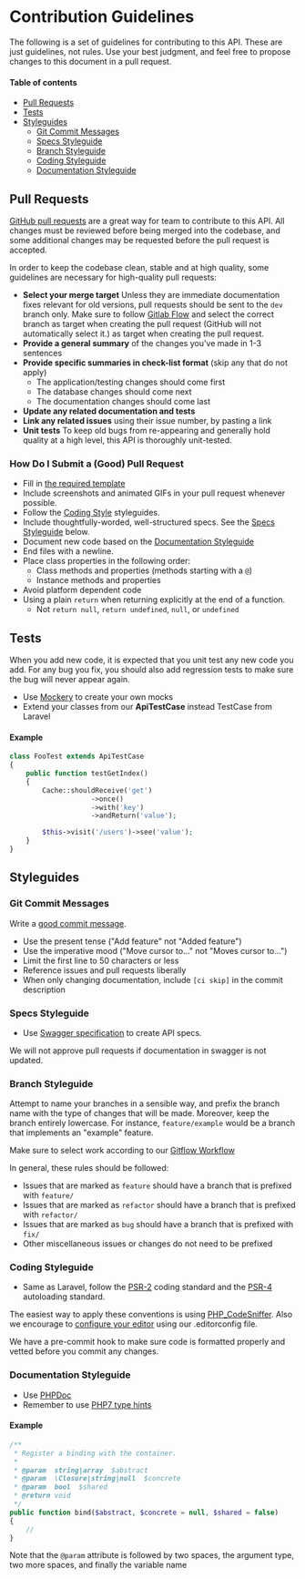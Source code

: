 # Contribution Guidelines

The following is a set of guidelines for contributing to this API. These are 
just guidelines, not rules. Use your best judgment, and feel free to propose 
changes to this document in a pull request.


#### Table of contents
* [Pull Requests](#pull-requests)  
* [Tests](#tests)  
* [Styleguides](#styleguides)  
  * [Git Commit Messages](#git-commit-messages)
  * [Specs Styleguide](#specs-styleguide)
  * [Branch Styleguide](#branch-styleguide)
  * [Coding Styleguide](#coding-styleguide)
  * [Documentation Styleguide](#documentation-styleguide)


## Pull Requests
[GitHub pull requests](https://help.github.com/articles/using-pull-requests)
are a great way for team to contribute to this API. All changes must be
reviewed before being merged into the codebase, and some additional changes may
be requested before the pull request is accepted.

In order to keep the codebase clean, stable and at high quality, some
guidelines are necessary for high-quality pull requests:

- **Select your merge target** Unless they are immediate documentation fixes
relevant for old versions, pull requests should be sent to the `dev` branch
only.
Make sure to follow [Gitlab Flow](https://about.gitlab.com/2014/09/29/gitlab-flow/) and select the correct branch as target when creating the pull request (GitHub will not automatically select it.)
as target when creating the pull request.
- **Provide a general summary** of the changes you've made in 1-3 sentences
- **Provide specific summaries in check-list format** (skip any that do not
    apply)
	* The application/testing changes should come first
	* The database changes should come next
	* The documentation changes should come last
- **Update any related documentation and tests**
- **Link any related issues** using their issue number, by pasting a link
- **Unit tests** To keep old bugs from re-appearing and generally hold quality
at a high level, this API is thoroughly unit-tested.

### How Do I Submit a (Good) Pull Request

* Fill in [the required template](PULL_REQUEST_TEMPLATE.md)
* Include screenshots and animated GIFs in your pull request whenever possible.
* Follow the [Coding Style](#coding-styleguide) styleguides.
* Include thoughtfully-worded, well-structured specs. See the
[Specs Styleguide](#specs-styleguide) below.
* Document new code based on the
  [Documentation Styleguide](#documentation-styleguide)
* End files with a newline.
* Place class properties in the following order:
    * Class methods and properties (methods starting with a `@`)
    * Instance methods and properties
* Avoid platform dependent code
* Using a plain `return` when returning explicitly at the end of a function.
    * Not `return null`, `return undefined`, `null`, or `undefined`

## Tests

When you add new code, it is expected that you unit test any new code you add.
For any bug you fix, you should also add regression tests to make sure the bug
will never appear again.
- Use [Mockery](http://docs.mockery.io/en/latest/) to create your own mocks
- Extend your classes from our **ApiTestCase** instead TestCase from Laravel

#### Example

```php
class FooTest extends ApiTestCase
{
    public function testGetIndex()
    {
        Cache::shouldReceive('get')
                    ->once()
                    ->with('key')
                    ->andReturn('value');

        $this->visit('/users')->see('value');
    }
}
```

## Styleguides

### Git Commit Messages
Write a [good commit message](http://tbaggery.com/2008/04/19/a-note-about-git-commit-messages.html).
* Use the present tense ("Add feature" not "Added feature")
* Use the imperative mood ("Move cursor to..." not "Moves cursor to...")
* Limit the first line to 50 characters or less
* Reference issues and pull requests liberally
* When only changing documentation, include `[ci skip]` in the commit
description

### Specs Styleguide
* Use [Swagger specification](http://swagger.io/specification/) to create API
specs.

We will not approve pull requests if documentation in swagger is not updated.

### Branch Styleguide

Attempt to name your branches in a sensible way, and prefix the branch name
with the type of changes that will be made. Moreover, keep the branch entirely
lowercase.
For instance, `feature/example` would be a branch that implements an "example"
feature.

Make sure to select work according to our
[Gitflow Workflow](https://docs.google.com/a/allbound.com/document/d/1xQVn5zBZVppiP5AF2XcLiu0VuSQFTReb6grNFoKYdyw/edit?usp=sharing)

In general, these rules should be followed:
* Issues that are marked as `feature` should have a branch that is prefixed
with `feature/`
* Issues that are marked as `refactor` should have a branch that is prefixed
with `refactor/`
* Issues that are marked as `bug` should have a branch that is prefixed
with `fix/`
* Other miscellaneous issues or changes do not need to be prefixed

### Coding Styleguide
* Same as Laravel, follow the [PSR-2](https://github.com/php-fig/fig-standards/blob/master/accepted/PSR-2-coding-style-guide.md)
coding standard and the [PSR-4](https://github.com/php-fig/fig-standards/blob/master/accepted/PSR-4-autoloader.md)
autoloading standard.

The easiest way to apply these conventions is using
[PHP_CodeSniffer](https://github.com/squizlabs/PHP_CodeSniffer). Also we
encourage to [configure your editor](http://editorconfig.org/#download) using
our .editorconfig file.

We have a pre-commit hook to make sure code is formatted properly and vetted
before you commit any changes.

### Documentation Styleguide
* Use [PHPDoc](https://www.phpdoc.org/docs/latest/references/phpdoc/basic-syntax.html)
* Remember to use [PHP7 type hints](http://php.net/manual/en/functions.arguments.php#functions.arguments.type-declaration)


#### Example

```php
/**
 * Register a binding with the container.
 *
 * @param  string|array  $abstract
 * @param  \Closure|string|null  $concrete
 * @param  bool  $shared
 * @return void
 */
public function bind($abstract, $concrete = null, $shared = false)
{
    //
}
```

Note that the `@param` attribute is followed by two spaces, the argument type,
two more spaces, and finally the variable name
